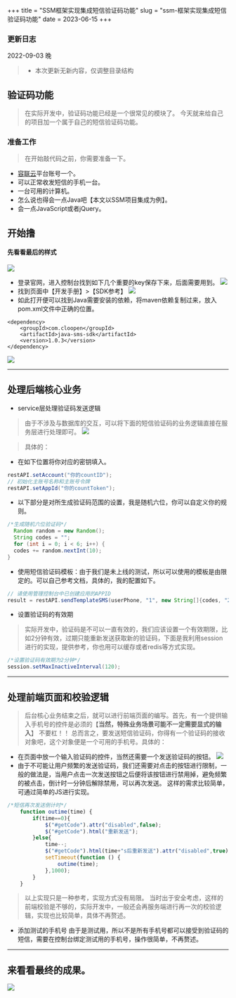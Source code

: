 +++
title = "SSM框架实现集成短信验证码功能"
slug = "ssm-框架实现集成短信验证码功能"
date = 2023-06-15
+++

### 更新日志

2022-09-03 晚

> - 本次更新无新内容，仅调整目录结构



## 验证码功能

> 在实际开发中，验证码功能已经是一个很常见的模块了。
> 今天就来给自己的项目加一个属于自己的短信验证码功能。

### 准备工作

> 在开始敲代码之前，你需要准备一下。

- [容联云](https://www.yuntongxun.com/?ly=baidu-pz-p&qd=cpc&xl=ds&kw=12006270)平台账号一个。
- 可以正常收发短信的手机一台。
- 一台可用的计算机。
- 怎么说也得会一点Java吧【本文以SSM项目集成为例】。
- 会一点JavaScript或者jQuery。

## 开始撸

#### 先看看最后的样式

![](https://b3logfile.com/file/2022/08/solo-fetchupload-10700891916562075776-7c2ef8f7.png)

- 登录官网，进入控制台找到如下几个重要的key保存下来，后面需要用到。
  ![](https://b3logfile.com/file/2022/08/solo-fetchupload-1220627229440284181-acd23658.png)
- 找到页面中【开发手册】>【SDK参考】
  ![](https://b3logfile.com/file/2022/08/solo-fetchupload-12422133158768438033-a14ac3c0.png)
- 如此打开便可以找到Java需要安装的依赖，将maven依赖复制过来，放入pom.xml文件中正确的位置。

```
<dependency>
    <groupId>com.cloopen</groupId>
    <artifactId>java-sms-sdk</artifactId>
    <version>1.0.3</version>
</dependency>
```

![](https://b3logfile.com/file/2022/08/solo-fetchupload-13592634646042885320-d414f365.png)

---

## 处理后端核心业务

- service层处理验证码发送逻辑

> 由于不涉及与数据库的交互，可以将下面的短信验证码的业务逻辑直接在服务层进行处理即可。
> ![](https://b3logfile.com/file/2022/08/solo-fetchupload-11745832972173914333-55ae2419.png)

> 具体的：

- 在如下位置将你对应的密钥填入。

```Java
restAPI.setAccount("你的countID");
// 初始化主账号名称和主账号令牌
restAPI.setAppId("你的countToken");
```

- 以下部分是对所生成验证码范围的设置，我是随机六位，你可以自定义你的规则。

```Java
/*生成随机六位验证码*/
  Random random = new Random();
  String codes = "";
  for (int i = 0; i < 6; i++) {
  codes += random.nextInt(10);
}
```

- 使用短信验证码模板：由于我们是未上线的测试，所以可以使用的模板是由限定的。可以自己参考文档，具体的，我的配置如下。

```Java
// 请使用管理控制台中已创建应用的APPID
result = restAPI.sendTemplateSMS(userPhone, "1", new String[]{codes, "2"});
```

- 设置验证码的有效期

> 实际开发中，验证码是不可以一直有效的，我们应该设置一个有效期限，比如2分钟有效，过期只能重新发送获取新的验证码，下面是我利用session进行的实现，提供参考，你也用可以缓存或者redis等方式实现。

```Java
/*设置验证码有效期为2分钟*/
session.setMaxInactiveInterval(120);
```

---

## 处理前端页面和校验逻辑

> 后台核心业务结束之后，就可以进行前端页面的编写。首先，有一个提供输入手机号的控件是必须的【**当然，特殊业务场景可能不一定需要显式的输入**】 不要杠！！
> 总而言之，要发送短信验证码，你得有一个验证码的接收对象吧，这个对象便是一个可用的手机号。具体的：

- 在页面中放一个输入验证码的控件，当然还需要一个发送验证码的按钮。
  ![](https://b3logfile.com/file/2022/08/solo-fetchupload-14383750180005044555-568cff4d.png)
- 由于不可能让用户频繁的发送验证码，我们还需要对点击的按钮进行限制，一般的做法是，当用户点击一次发送按钮之后便将该按钮进行禁用掉，避免频繁的被点击，倒计时一分钟后解除禁用，可以再次发送。
  这样的需求比较简单，可通过简单的JS进行实现。

```JavaScript
/*短信再次发送倒计时*/
    function outime(time) {
        if(time==0){
            $("#getCode").attr("disabled",false);
            $("#getCode").html("重新发送");
        }else{
            time--;
            $("#getCode").html(time+"s后重新发送").attr("disabled",true);
            setTimeout(function () {
                outime(time);
            },1000);
        }
    }
```

> 以上实现只是一种参考，实现方式没有局限。
> 当时出于安全考虑，这样的前端校验是不够的，实际开发中，一般还会再服务端进行再一次的校验逻辑，实现也比较简单，具体不再赘述。

- 添加测试的手机号
  由于是测试用，所以不是所有手机号都可以接受到验证码的短信，需要在控制台绑定测试用的手机号，操作很简单，不再赘述。

---

## 来看看最终的成果。

![](https://b3logfile.com/file/2022/08/solo-fetchupload-9567963583923876937-61c53beb.jpeg)
